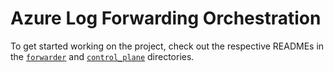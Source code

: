 # Azure Log Forwarding Orchestration

To get started working on the project, check out the respective READMEs in the [`forwarder`](./forwarder/README.md) and [`control_plane`](./control_plane/README.md) directories.
